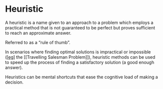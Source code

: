 # Heuristic
A heuristic is a name given to an approach to a problem which employs a practical method that is not guaranteed to be perfect but proves sufficient to reach an approximate answer.

Referred to as a “rule of thumb”.

In scenarios where finding optimal solutions is impractical or impossible ([[eg]] the [[Travelling Salesman Problem]]), heuristic methods can be used to speed up the process of finding a satisfactory solution (a good enough answer).

Heuristics can be mental shortcuts that ease the cognitive load of making a decision.

[//begin]: # "Autogenerated link references for markdown compatibility"
[eg]: eg "eg"
[//end]: # "Autogenerated link references"